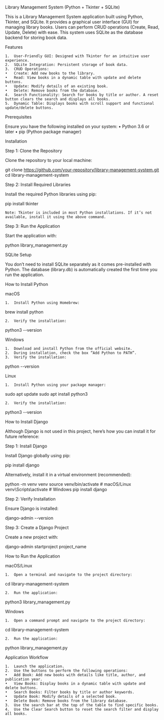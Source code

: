 Library Management System (Python + Tkinter + SQLite)

This is a Library Management System application built using Python, Tkinter, and SQLite. It provides a graphical user interface (GUI) for managing library books. Users can perform CRUD operations (Create, Read, Update, Delete) with ease. This system uses SQLite as the database backend for storing book data.

Features

	1.	User-Friendly GUI: Designed with Tkinter for an intuitive user experience.
	2.	SQLite Integration: Persistent storage of book data.
	3.	CRUD Operations:
	•	Create: Add new books to the library.
	•	Read: View books in a dynamic table with update and delete buttons.
	•	Update: Modify details of an existing book.
	•	Delete: Remove books from the database.
	4.	Search Functionality: Search for books by title or author. A reset button clears the search and displays all books.
	5.	Dynamic Table: Displays books with scroll support and functional update/delete buttons.

Prerequisites

Ensure you have the following installed on your system:
	•	Python 3.6 or later
	•	pip (Python package manager)

Installation

Step 1: Clone the Repository

Clone the repository to your local machine:

git clone https://github.com/your-repository/library-management-system.git
cd library-management-system

Step 2: Install Required Libraries

Install the required Python libraries using pip:

pip install tkinter

	Note: Tkinter is included in most Python installations. If it’s not available, install it using the above command.

Step 3: Run the Application

Start the application with:

python library_management.py

SQLite Setup

You don’t need to install SQLite separately as it comes pre-installed with Python. The database (library.db) is automatically created the first time you run the application.

How to Install Python

macOS

	1.	Install Python using Homebrew:

brew install python


	2.	Verify the installation:

python3 --version



Windows

	1.	Download and install Python from the official website.
	2.	During installation, check the box “Add Python to PATH”.
	3.	Verify the installation:

python --version



Linux

	1.	Install Python using your package manager:

sudo apt update
sudo apt install python3


	2.	Verify the installation:

python3 --version

How to Install Django

Although Django is not used in this project, here’s how you can install it for future reference:

Step 1: Install Django

Install Django globally using pip:

pip install django

Alternatively, install it in a virtual environment (recommended):

python -m venv venv
source venv/bin/activate    # macOS/Linux
venv\Scripts\activate       # Windows
pip install django

Step 2: Verify Installation

Ensure Django is installed:

django-admin --version

Step 3: Create a Django Project

Create a new project with:

django-admin startproject project_name

How to Run the Application

macOS/Linux

	1.	Open a terminal and navigate to the project directory:

cd library-management-system


	2.	Run the application:

python3 library_management.py



Windows

	1.	Open a command prompt and navigate to the project directory:

cd library-management-system


	2.	Run the application:

python library_management.py

Application Workflow

	1.	Launch the application.
	2.	Use the buttons to perform the following operations:
	•	Add Book: Add new books with details like title, author, and publication year.
	•	View Books: Display books in a dynamic table with update and delete buttons.
	•	Search Books: Filter books by title or author keywords.
	•	Update Book: Modify details of a selected book.
	•	Delete Book: Remove books from the library database.
	3.	Use the search bar at the top of the table to find specific books.
	4.	Use the Clear Search button to reset the search filter and display all books.
